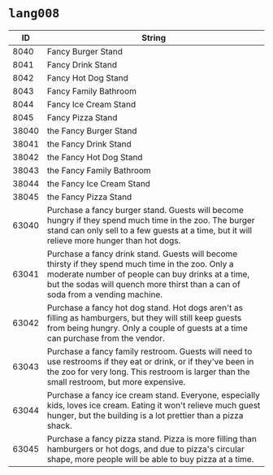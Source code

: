 # `lang008`

| ID | String |
| -- | ------ |
| 8040 | Fancy Burger Stand |
| 8041 | Fancy Drink Stand |
| 8042 | Fancy Hot Dog Stand |
| 8043 | Fancy Family Bathroom |
| 8044 | Fancy Ice Cream Stand |
| 8045 | Fancy Pizza Stand |
| 38040 | the Fancy Burger Stand |
| 38041 | the Fancy Drink Stand |
| 38042 | the Fancy Hot Dog Stand |
| 38043 | the Fancy Family Bathroom |
| 38044 | the Fancy Ice Cream Stand |
| 38045 | the Fancy Pizza Stand |
| 63040 | Purchase a fancy burger stand.  Guests will become hungry if they spend much time in the zoo. The burger stand can only sell to a few guests at a time, but it will relieve more hunger than hot dogs. |
| 63041 | Purchase a fancy drink stand.  Guests will become thirsty if they spend much time in the zoo. Only a moderate number of people can buy drinks at a time, but the sodas will quench more thirst than a can of soda from a vending machine. |
| 63042 | Purchase a fancy hot dog stand. Hot dogs aren't as filling as hamburgers, but they will still keep guests from being hungry. Only a couple of guests at a time can purchase from the vendor. |
| 63043 | Purchase a fancy family restroom.  Guests will need to use restrooms if they eat or drink, or if they've been in the zoo for very long. This restroom is larger than the small restroom, but more expensive. |
| 63044 | Purchase a fancy ice cream stand.  Everyone, especially kids, loves ice cream. Eating it won't relieve much guest hunger, but the building is a lot prettier than a pizza shack. |
| 63045 | Purchase a fancy pizza stand.  Pizza is more filling than hamburgers or hot dogs, and due to pizza's circular shape, more people will be able to buy pizza at a time. |

